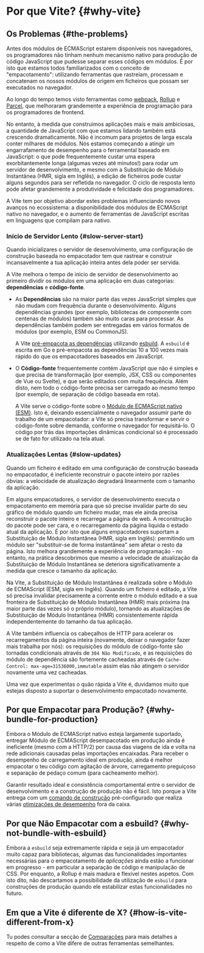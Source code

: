 # Por que Vite? {#why-vite}

## Os Problemas {#the-problems}

Antes dos módulos de ECMAScript estarem disponíveis nos navegadores, os programadores não tinham nenhum mecanismo nativo para produção de código JavaScript que pudesse separar esses códigos em módulos. É por isto que estamos todos familiarizados com o conceito de "empacotamento": utilizando ferramentas que rastreiam, processam e concatenam os nossos módulos de origem em ficheiros que possam ser executados no navegador.

Ao longo do tempo temos visto ferramentas como [webpack](https://webpack.js.org/), [Rollup](https://rollupjs.org) e [Parcel](https://parceljs.org/), que melhoraram grandemente a experiência de programação para os programadores de frontend.

No entanto, à medida que construimos aplicações mais e mais ambiciosas, a quantidade de JavaScript com que estamos lidando também está crescendo dramaticamente. Não é incomum para projetos de larga escala conter milhares de módulos. Nós estamos começando a atingir um engarrafamento de desempenho para o ferramental baseado em JavaScript: o que pode frequentemente custar uma espera exorbitantemente longa (algumas vezes até minutos!) para rodar um servidor de desenvolvimento, e mesmo com a Substituição de Módulo Instantânea (HMR, sigla em Inglês), a edição de ficheiros pode custar alguns segundos para ser refletida no navegador. O ciclo de resposta lento pode afetar grandemente a produtividade e felicidade dos programadores.

A Vite tem por objetivo abordar estes problemas influenciando novos avanços no ecossistema: a disponibilidade dos módulos de ECMAScript nativo no navegador, e o aumento de ferramentas de JavaScript escritas em linguagens que compilam para nativo.

### Início de Servidor Lento {#slow-server-start}

Quando inicializares o servidor de desenvolvimento, uma configuração de construção baseada no empacotador tem que rastrear e construir incansavelmente a tua aplicação inteira antes dela poder ser servida.

A Vite melhora o tempo de inicio de servidor de desenvolvimento ao primeiro dividir os módulos em uma aplicação em duas categorias: **dependências** e **código-fonte**.

- As **Dependências** são na maior parte das vezes JavaScript simples que não mudam com frequência durante o desenvolvimento. Alguns dependências grandes (por exemplo, bibliotecas de componente com centenas de módulos) também são muito caras para processar. As dependências também podem ser entregadas em vários formatos de módulos (por exemplo, ESM ou CommonJS).

  A Vite [pré-empacota as dependências](./dep-pre-bundling) utilizando [esbuild](https://esbuild.github.io/). A `esbuild` é escrita em Go e pré-empacota as dependências 10 a 100 vezes mais rápido do que os empacotadores baseados em JavaScript.

- O **Código-fonte** frequentemente contém JavaScript que não é simples e que precisa de transformação (por exemplo, JSX, CSS ou componentes de Vue ou Svelte), e que serão editados com muita frequência. Além disto, nem todo o código-fonte precisa ser carregado ao mesmo tempo (por exemplo, de separação de código baseada em rota).

  A Vite serve o código-fonte sobre o [Módulo de ECMAScript nativo (ESM)](https://developer.mozilla.org/en-US/docs/Web/JavaScript/Guide/Modules). Isto é, deixando essencialmente o navegador assumir parte do trabalho de um empacotador: a Vite só precisa transformar e servir o código-fonte sobre demanda, conforme o navegador for requisitá-lo. O código por trás das importações dinâmicas condicional só é processado se de fato for utilizado na tela atual.

<script setup>
import bundlerSvg from '../images/bundler.svg?raw'
import esmSvg from '../images/esm.svg?raw'
</script>
<svg-image :svg="bundlerSvg" />
<svg-image :svg="esmSvg" />

### Atualizações Lentas {#slow-updates}

Quando um ficheiro é editado em uma configuração de construção baseada no empacotador, é ineficiente reconstruir o pacote inteiro por razões óbvias: a velocidade de atualização degradará linearmente com o tamanho da aplicação.

Em alguns empacotadores, o servidor de desenvolvimento executa o empacotamento em memória para que só precise invalidar parte do seu gráfico de módulo quando um ficheiro mudar, mas ele ainda precisa reconstruir o pacote inteiro e recarregar a página de web. A reconstrução do pacote pode ser cara, e o recarregamento da página liquida o estado atual da aplicação. É por isto que alguns empacotadores suportam a Substituição de Módulo Instantânea (HMR, sigla em Inglês): permitindo um módulo ser "substituir-se de forma instantânea" sem afetar o resto da página. Isto melhora grandemente a experiência de programação - no entanto, na prática descobrimos que mesmo a velocidade de atualização da Substituição de Módulo Instantânea se deteriora significativamente a medida que cresce o tamanho da aplicação.

Na Vite, a Substituição de Módulo Instantânea é realizada sobre o Módulo de ECMAScript (ESM, sigla em Inglês). Quando um ficheiro é editado, a Vite só precisa invalidar precisamente a corrente entre o módulo editado e a sua fronteira de Substituição de Módulo Instantânea (HMR) mais próxima (na maior parte das vezes só o próprio módulo), tornando as atualizações de Substituição de Módulo Instantânea (HMR) consistentemente rápida independentemente do tamanho da tua aplicação.

A Vite também influencia os cabeçalhos de HTTP para acelerar os recarregamentos da página inteira (novamente, deixar o navegador fazer mais trabalha por nós): os requisições do módulo de código-fonte são tornadas condicionais através de `304 Não Modificado`, e as requisições do módulo de dependência são fortemente cacheadas através de `Cache-Control: max-age=31536000,immutable` assim elas não atingem o servidor novamente uma vez cacheadas.

Uma vez que experimentas o quão rápida a Vite é, duvidamos muito que estejas disposto a suportar o desenvolvimento empacotado novamente.

## Por que Empacotar para Produção? {#why-bundle-for-production}

Embora o Módulo de ECMAScript nativo esteja largamente suportado, entregar Módulo de ECMAScript desempacotado em produção ainda é ineficiente (mesmo com a HTTP/2) por causa das viagens de ida e volta na rede adicionais causadas pelas importações encaixadas. Para receber o desempenho de carregamento ideal em produção, ainda é melhor empacotar o teu código com agitação de árvore, carregamento preguiçoso e separação de pedaço comum (para cacheamento melhor).

Garantir resultado ideal e consistência comportamental entre o servidor de desenvolvimento e a construção de produção não é fácil. Isto porque a Vite entrega com um [comando de construção](./build) pré-configurado que realiza várias [otimizações de desempenho](./features#otimizações-de-construção) fora da caixa.

## Por que Não Empacotar com a esbuild? {#why-not-bundle-with-esbuild}

Embora a `esbuild` seja extremamente rápida e seja já um empacotador muito capaz para bibliotecas, algumas das funcionalidades importantes necessárias para o empacotamento de _aplicações_ ainda estão a funcionar em progresso - em particular a separação de código e manipulação de CSS. Por enquanto, a Rollup é mais madura e flexível nestes aspetos. Com isto dito, não descartamos a possibilidade da utilização de `esbuild` para construções de produção quando ele estabilizar estas funcionalidades no futuro.

## Em que a Vite é diferente de X? {#how-is-vite-different-from-x}

Tu podes consultar a secção de [Comparações](./comparisons) para mais detalhes a respeito de como a Vite difere de outras ferramentas semelhantes.
